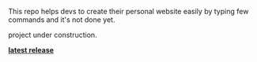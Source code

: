 This repo helps devs to create their personal website easily by typing few commands and it's not done yet.

project under construction. 

[**latest release**](https://abdiza.tech)
